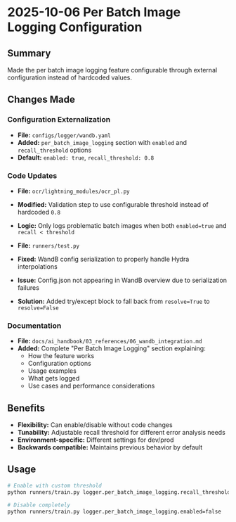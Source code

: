 # 2025-10-06 Per Batch Image Logging Configuration

## Summary
Made the per batch image logging feature configurable through external configuration instead of hardcoded values.

## Changes Made

### Configuration Externalization
- **File:** `configs/logger/wandb.yaml`
- **Added:** `per_batch_image_logging` section with `enabled` and `recall_threshold` options
- **Default:** `enabled: true`, `recall_threshold: 0.8`

### Code Updates
- **File:** `ocr/lightning_modules/ocr_pl.py`
- **Modified:** Validation step to use configurable threshold instead of hardcoded `0.8`
- **Logic:** Only logs problematic batch images when both `enabled=true` and `recall < threshold`

- **File:** `runners/test.py`
- **Fixed:** WandB config serialization to properly handle Hydra interpolations
- **Issue:** Config.json not appearing in WandB overview due to serialization failures
- **Solution:** Added try/except block to fall back from `resolve=True` to `resolve=False`

### Documentation
- **File:** `docs/ai_handbook/03_references/06_wandb_integration.md`
- **Added:** Complete "Per Batch Image Logging" section explaining:
  - How the feature works
  - Configuration options
  - Usage examples
  - What gets logged
  - Use cases and performance considerations

## Benefits
- **Flexibility:** Can enable/disable without code changes
- **Tunability:** Adjustable recall threshold for different error analysis needs
- **Environment-specific:** Different settings for dev/prod
- **Backwards compatible:** Maintains previous behavior by default

## Usage
```bash
# Enable with custom threshold
python runners/train.py logger.per_batch_image_logging.recall_threshold=0.7

# Disable completely
python runners/train.py logger.per_batch_image_logging.enabled=false
```
